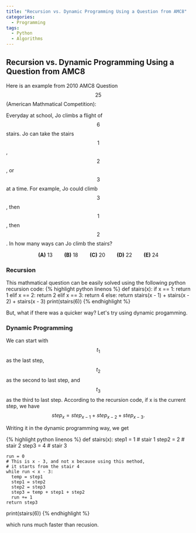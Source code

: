 ```yaml
---
title: "Recursion vs. Dynamic Programming Using a Question from AMC8"
categories:
  - Programming
tags:
  - Python
  - Algorithms
---
```


## Recursion vs. Dynamic Programming Using a Question from AMC8



Here is an example from 2010 AMC8 Question $$25$$ (American Mathmatical Competition):  

Everyday at school, Jo climbs a flight of $$6$$ stairs. Jo can take the stairs $$1$$, $$2$$, or $$3$$ at a time. For example, Jo could climb $$3$$, then $$1$$, then $$2$$. In how many ways can Jo climb the stairs?  
  
$$\textbf{(A)}\ 13 \qquad\textbf{(B)}\ 18\qquad\textbf{(C)}\ 20\qquad\textbf{(D)}\ 22\qquad\textbf{(E)}\ 24$$ 

### Recursion  

This mathmatical question can be easily solved using the following python recursion code:
{% highlight python linenos %}
def stairs(x):
    if x == 1:
        return 1
    elif x == 2:
        return 2
    elif x == 3:
        return 4
    else:
        return stairs(x - 1) + stairs(x - 2) + stairs(x - 3)
print(stairs(6))
{% endhighlight %}

But, what if there was a quicker way? Let's try using dynamic progamming.

### Dynamic Programming

We can start with $$t_1$$ as the last step, $$t_2$$ as the second to last step, and $$t_3$$ as the third to last step. According to the recursion code, if x is the current step, we have $$step_x = step_{x-1} + step_{x- 2} + step_{x - 3}.$$

Writing it in the dynamic programming way, we get

{% highlight python linenos %}
def stairs(x):
    step1 = 1 # stair 1
    step2 = 2 # stair 2
    step3 = 4 # stair 3

    run = 0
    # This is x - 3, and not x because using this method,
    # it starts from the stair 4
    while run < x - 3:
      temp = step1
      step1 = step2
      step2 = step3
      step3 = temp + step1 + step2
      run += 1
    return step3
print(stairs(6))
{% endhighlight %}

which runs much faster than recusion.